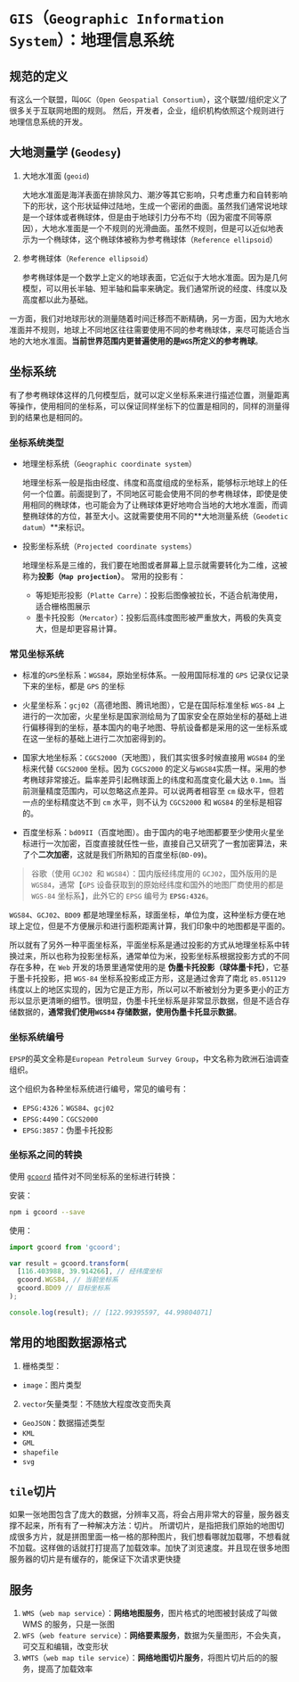 # `GIS`（`Geographic Information System`）：地理信息系统

## 规范的定义

有这么一个联盟，叫`OGC`（`Open Geospatial Consortium`），这个联盟/组织定义了很多关于互联网地图的规则。
然后，开发者，企业，组织机构依照这个规则进行地理信息系统的开发。

## 大地测量学 (`Geodesy`)

1. 大地水准面 (`geoid`)

   大地水准面是海洋表面在排除风力、潮汐等其它影响，只考虑重力和自转影响下的形状，这个形状延伸过陆地，生成一个密闭的曲面。虽然我们通常说地球是一个球体或者椭球体，但是由于地球引力分布不均（因为密度不同等原因），大地水准面是一个不规则的光滑曲面。虽然不规则，但是可以近似地表示为一个椭球体，这个椭球体被称为参考椭球体（`Reference ellipsoid`）

2. 参考椭球体（`Reference ellipsoid`）

   参考椭球体是一个数学上定义的地球表面，它近似于大地水准面。因为是几何模型，可以用长半轴、短半轴和扁率来确定。我们通常所说的经度、纬度以及高度都以此为基础。

一方面，我们对地球形状的测量随着时间迁移而不断精确，另一方面，因为大地水准面并不规则，地球上不同地区往往需要使用不同的参考椭球体，来尽可能适合当地的大地水准面。**当前世界范围内更普遍使用的是`WGS`所定义的参考椭球**。

## 坐标系统

有了参考椭球体这样的几何模型后，就可以定义坐标系来进行描述位置，测量距离等操作，使用相同的坐标系，可以保证同样坐标下的位置是相同的，同样的测量得到的结果也是相同的。

### 坐标系统类型

- 地理坐标系统（`Geographic coordinate system`）

  地理坐标系一般是指由经度、纬度和高度组成的坐标系，能够标示地球上的任何一个位置。前面提到了，不同地区可能会使用不同的参考椭球体，即使是使用相同的椭球体，也可能会为了让椭球体更好地吻合当地的大地水准面，而调整椭球体的方位，甚至大小。这就需要使用不同的**大地测量系统（`Geodetic datum`）**来标识。

- 投影坐标系统（`Projected coordinate systems`）

  地理坐标系是三维的，我们要在地图或者屏幕上显示就需要转化为二维，这被称为**投影（`Map projection`）**。
  常用的投影有：

  - 等矩矩形投影（`Platte Carre`）：投影后图像被拉长，不适合航海使用，适合栅格图展示
  - 墨卡托投影（`Mercator`）：投影后高纬度图形被严重放大，两极的失真变大，但是却更容易计算。

### 常见坐标系统

- 标准的`GPS`坐标系：`WGS84`，原始坐标体系。一般用国际标准的 `GPS` 记录仪记录下来的坐标，都是 `GPS` 的坐标

- 火星坐标系：`gcj02`（高德地图、腾讯地图），它是在国际标准坐标 `WGS-84` 上进行的一次加密，火星坐标是国家测绘局为了国家安全在原始坐标的基础上进行偏移得到的坐标，基本国内的电子地图、导航设备都是采用的这一坐标系或在这一坐标的基础上进行二次加密得到的。

- 国家大地坐标系：`CGCS2000`（天地图），我们其实很多时候直接用 `WGS84` 的坐标来代替 `CGCS2000` 坐标。因为 `CGCS2000` 的定义与`WGS84`实质一样。采用的参考椭球非常接近。扁率差异引起椭球面上的纬度和高度变化最大达 `0.1mm`。当前测量精度范围内，可以忽略这点差异。可以说两者相容至 `cm` 级水平，但若一点的坐标精度达不到 `cm` 水平，则不认为 `CGCS2000` 和 `WGS84` 的坐标是相容的。

- 百度坐标系：`bd09II`（百度地图）。由于国内的电子地图都要至少使用火星坐标进行一次加密，百度直接就任性一些，直接自己又研究了一套加密算法，来了个**二次加密**，这就是我们所熟知的百度坐标(`BD-09`)。

> 谷歌（使用 `GCJ02 `和 `WGS84`）：国内版经纬度用的 `GCJ02`，国外版用的是`WGS84`，通常【`GPS` 设备获取到的原始经纬度和国外的地图厂商使用的都是 `WGS-84` 坐标系】，此外它的 `EPSG` 编号为 **`EPSG:4326`**。

`WGS84`、`GCJ02`、`BD09` 都是地理坐标系，球面坐标，单位为度，这种坐标方便在地球上定位，但是不方便展示和进行面积距离计算，我们印象中的地图都是平面的。

所以就有了另外一种平面坐标系，平面坐标系是通过投影的方式从地理坐标系中转换过来，所以也称为投影坐标系，通常单位为米，投影坐标系根据投影方式的不同存在多种，在 `Web` 开发的场景里通常使用的是 **伪墨卡托投影（球体墨卡托）**，它基于墨卡托投影，把 `WGS-84` 坐标系投影成正方形，这是通过舍弃了南北 `85.051129` 纬度以上的地区实现的，因为它是正方形，所以可以不断被划分为更多更小的正方形以显示更清晰的细节。很明显，伪墨卡托坐标系是非常显示数据，但是不适合存储数据的，**通常我们使用`WGS84` 存储数据，使用伪墨卡托显示数据**。

### 坐标系统编号

`EPSP`的英文全称是`European Petroleum Survey Group`，中文名称为欧洲石油调查组织。

这个组织为各种坐标系统进行编号，常见的编号有：

- `EPSG:4326`：`WGS84`、`gcj02`
- `EPSG:4490`：`CGCS2000`
- `EPSG:3857`：伪墨卡托投影

### 坐标系之间的转换

使用 [`gcoord`](https://www.npmjs.com/package/gcoord) 插件对不同坐标系的坐标进行转换：

安装：

```bash
npm i gcoord --save
```

使用：

```js
import gcoord from 'gcoord';

var result = gcoord.transform(
  [116.403988, 39.914266], // 经纬度坐标
  gcoord.WGS84, // 当前坐标系
  gcoord.BD09 // 目标坐标系
);

console.log(result); // [122.99395597, 44.99804071]
```

## 常用的地图数据源格式

1. 栅格类型：

- `image`：图片类型

2. `vector`矢量类型：不随放大程度改变而失真

- `GeoJSON`：数据描述类型
- `KML`
- `GML`
- `shapefile`
- `svg`

## `tile`切片

如果一张地图包含了庞大的数据，分辨率又高，将会占用非常大的容量，服务器支撑不起来，所有有了一种解决方法：切片。
所谓切片，是指把我们原始的地图切成很多方片，就是拼图里面一格一格的那种图片，我们想看哪就加载哪，不想看就不加载。这样做的话就打打提高了加载效率。加快了浏览速度。并且现在很多地图服务器的切片是有缓存的，能保证下次请求更快捷

## 服务

1. `WMS`（`web map service`）：**网络地图服务**，图片格式的地图被封装成了叫做 WMS 的服务，只是一张图
2. `WFS`（`web feature service`）：**网络要素服务**，数据为矢量图形，不会失真，可交互和编辑，改变形状
3. `WMTS`（`web map tile service`）：**网络地图切片服务**，将图片切片后的的服务，提高了加载效率
